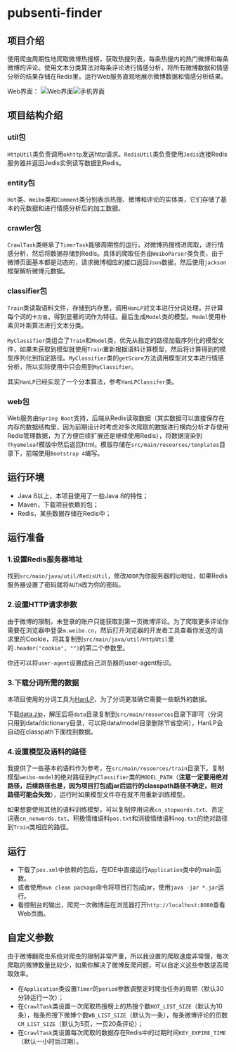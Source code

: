 # pubsenti-finder
 
## 项目介绍
使用爬虫周期性地爬取微博热搜榜，获取热搜列表，每条热搜内的热门微博和每条微博的评论。使用文本分类算法对每条评论进行情感分析，将所有微博数据和情感分析的结果存储在Redis里。运行Web服务直观地展示微博数据和情感分析结果。

Web界面：
![Web界面](https://i.loli.net/2020/04/02/8Ru3WO6KYhwixJB.png)![手机界面](https://i.loli.net/2020/04/03/Q6xTGD3mSVCWIwu.jpg)
## 项目结构介绍

### util包
`HttpUtil`类负责调用`okhttp`发送http请求。`RedisUtil`类负责使用`Jedis`连接Redis服务器并返回Jedis实例读写数据到Redis。
### entity包
`Hot`类、`Weibo`类和`Comment`类分别表示热搜、微博和评论的实体类，它们存储了基本的元数据和进行情感分析后的加工数据。
### crawler包
`CrawlTask`类继承了`TimerTask`能够周期性的运行，对微博热搜榜进爬取，进行情感分析，然后将数据存储到Redis。具体的爬取任务由`WeiboParser`类负责，由于微博页面基本都是动态的，请求微博相应的接口返回`Json`数据，然后使用`jackson`框架解析微博元数据。
### classifier包
`Train`类读取语料文件，存储到内存里，调用`HanLP`对文本进行分词处理，并计算每个词的`卡方值`，得到显著的词作为特征。最后生成`Model`类的模型。`Model`使用朴素贝叶斯算法进行文本分类。

`MyClassifier`类组合了`Train`和`Model`类，优先从指定的路径加载序列化的模型文件，如果未获取到模型就使用`Train`重新根据语料计算模型，然后将计算得到的模型序列化到指定路径。`MyClassifier`类的`getScore`方法调用模型对文本进行情感分析，所以实际使用中只会用到`MyClassifier`。

其实`HanLP`已经实现了一个分本算法，参考`HanLPClassifer`类。
### web包
Web服务由`Spring Boot`支持，后端从Redis读取数据（其实数据可以直接保存在内存的数据结构里，因为前期设计时考虑对多次爬取的数据进行横向分析才存使用Redis管理数据，为了方便后续扩展还是继续使用Redis），将数据渲染到`Thyemeleaf`模版中然后返回html。模版存储在`src/main/resources/tenplates`目录下，前端使用`Bootstrap 4`编写。
## 运行环境
* Java 8以上，本项目使用了一些Java 8的特性；
* Maven，下载项目依赖的包；
* Redis，某些数据存储在Redis中；

## 运行准备

### 1.设置Redis服务器地址
找到`src/main/java/util/RedisUtil`，修改`ADDR`为你服务器的ip地址，如果Redis服务器设置了密码就将`AUTH`改为你的密码。

### 2.设置HTTP请求参数
由于微博的限制，未登录的账户只能获取到第一页微博评论。为了爬取更多评论你需要在浏览器中登录`m.weibo.cn`，然后打开浏览器的开发者工具查看你发送的请求里的Cookie，将其复制到`src/main/java/util/HttpUtil`里的`.header("cookie", "")`的第二个参数里。

你还可以将`user-agent`设置成自己浏览器的user-agent标识。

### 3.下载分词所需的数据
本项目使用的分词工具为[HanLP](https://github.com/hankcs/HanLP/tree/1.x)，为了分词更准确它需要一些额外的数据。

下载[data.zip](http://nlp.hankcs.com/download.php?file=data)，解压后将`data`目录复制到`src/main/resources`目录下即可（分词只用到data/dictionary目录，可以将data/model目录删除节省空间），HanLP会自动在classpath下面找到数据。

### 4.设置模型及语料的路径
我提供了一些基本的语料作为参考，在`src/main/resources/train`目录下。复制模型`weibo-model`的绝对路径到`MyClassifier`类的`MODEL_PATH`（**注意一定要用绝对路径，后续路径也是，因为项目打包成jar后运行的classpath路径不确定，相对路径可能会失效**），运行时如果模型文件存在就不用重新训练模型。

如果想要使用其他的语料训练模型，可以复制停用词表`cn_stopwords.txt`、否定词表`cn_nonwords.txt`、积极情绪语料`pos.txt`和消极情绪语料`neg.txt`的绝对路径到`Train`类相应的路径。

## 运行
* 下载了`pox.xml`中依赖的包后，在IDE中直接运行`Application`类中的main函数。
* 或者使用`mvn clean package`命令将项目打包成jar，使用`java -jar *.jar`运行。
* 看控制台的输出，爬完一次微博后在浏览器打开`http://localhost:8080`查看Web页面。

## 自定义参数
由于微博翻爬虫系统对爬虫的限制非常严重，所以我设置的爬取速度非常慢，每次爬取的微博数量比较少，如果你解决了微博反爬问题，可以自定义这些参数提高爬取效率。
* 在`Application`类设置`Timer`的`period`参数调整定时爬虫任务的周期（默认30分钟运行一次）；
* 在`CrawlTask`类设置一次爬取热搜榜上的热搜个数`HOT_LIST_SIZE`（默认为10条），每条热搜下微博个数`WB_LIST_SIZE`（默认为一条），每条微博评论的页数`CM_LIST_SIZE`（默认为5页，一页20条评论）；
* 在`CrawlTask`类设置每次爬取的数据存在Redis中的过期时间`KEY_EXPIRE_TIME`（默认一小时后过期）。
